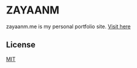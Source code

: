 # ZAYAANM

zayaanm.me is my personal portfolio site. [Visit here](https://zayaanm.me/)

## License
[MIT](https://choosealicense.com/licenses/mit/)
